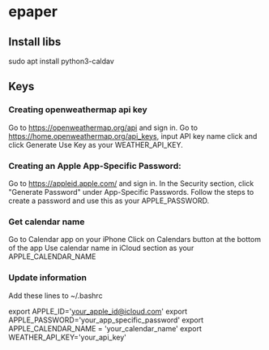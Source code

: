 # epaper

## Install libs

sudo apt install python3-caldav

## Keys

### Creating openweathermap api key

Go to https://openweathermap.org/api and sign in.
Go to https://home.openweathermap.org/api_keys, input API key name click and click Generate
Use Key as your WEATHER_API_KEY.

### Creating an Apple App-Specific Password:

Go to https://appleid.apple.com/ and sign in.
In the Security section, click "Generate Password" under App-Specific Passwords.
Follow the steps to create a password and use this as your APPLE_PASSWORD.

### Get calendar name

Go to Calendar app on your iPhone
Click on Calendars button at the bottom of the app
Use calendar name in iCloud section as your APPLE_CALENDAR_NAME

### Update information

Add these lines to ~/.bashrc

export APPLE_ID='your_apple_id@icloud.com'
export APPLE_PASSWORD='your_app_specific_password'
export APPLE_CALENDAR_NAME = 'your_calendar_name'
export WEATHER_API_KEY='your_api_key'